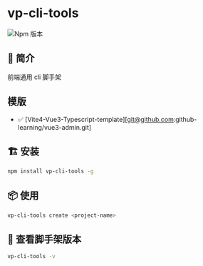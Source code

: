 # vp-cli-tools

![Npm 版本](https://img.shields.io/badge/we-cli_v0.0.1-green)

## 📖 简介

前端通用 cli 脚手架

## 模版

- ✅ [Vite4-Vue3-Typescript-template][git@github.com:github-learning/vue3-admin.git]

## 🏗 安装

```bash
npm install vp-cli-tools -g
```

## 📦 使用

```bash
vp-cli-tools create <project-name>
```

## 🚩 查看脚手架版本

```bash
vp-cli-tools -v

```
